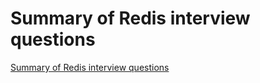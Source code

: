 # Summary of Redis interview questions
[Summary of Redis interview questions](https://aiwithcloud.com/2022/09/16/summary_of_redis_interview_questions/)